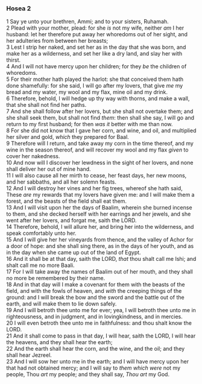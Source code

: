 ### Hosea 2

1 Say ye unto your brethren, Ammi; and to your sisters, Ruhamah.  
2 Plead with your mother, plead: for she *is* not my wife, neither *am* I her husband: let her therefore put away her whoredoms out of her sight, and her adulteries from between her breasts;  
3 Lest I strip her naked, and set her as in the day that she was born, and make her as a wilderness, and set her like a dry land, and slay her with thirst.  
4 And I will not have mercy upon her children; for they *be* the children of whoredoms.  
5 For their mother hath played the harlot: she that conceived them hath done shamefully: for she said, I will go after my lovers, that give *me* my bread and my water, my wool and my flax, mine oil and my drink.  
6 Therefore, behold, I will hedge up thy way with thorns, and make a wall, that she shall not find her paths.  
7 And she shall follow after her lovers, but she shall not overtake them; and she shall seek them, but shall not find *them*: then shall she say, I will go and return to my first husband; for then *was it* better with me than now.  
8 For she did not know that I gave her corn, and wine, and oil, and multiplied her silver and gold, *which* they prepared for Baal.  
9 Therefore will I return, and take away my corn in the time thereof, and my wine in the season thereof, and will recover my wool and my flax *given* to cover her nakedness.  
10 And now will I discover her lewdness in the sight of her lovers, and none shall deliver her out of mine hand.  
11 I will also cause all her mirth to cease, her feast days, her new moons, and her sabbaths, and all her solemn feasts.  
12 And I will destroy her vines and her fig trees, whereof she hath said, These *are* my rewards that my lovers have given me: and I will make them a forest, and the beasts of the field shall eat them.  
13 And I will visit upon her the days of Baalim, wherein she burned incense to them, and she decked herself with her earrings and her jewels, and she went after her lovers, and forgat me, saith the LORD.  
14 Therefore, behold, I will allure her, and bring her into the wilderness, and speak comfortably unto her.  
15 And I will give her her vineyards from thence, and the valley of Achor for a door of hope: and she shall sing there, as in the days of her youth, and as in the day when she came up out of the land of Egypt.  
16 And it shall be at that day, saith the LORD, *that* thou shalt call me Ishi; and shalt call me no more Baali.  
17 For I will take away the names of Baalim out of her mouth, and they shall no more be remembered by their name.  
18 And in that day will I make a covenant for them with the beasts of the field, and with the fowls of heaven, and *with* the creeping things of the ground: and I will break the bow and the sword and the battle out of the earth, and will make them to lie down safely.  
19 And I will betroth thee unto me for ever; yea, I will betroth thee unto me in righteousness, and in judgment, and in lovingkindness, and in mercies.  
20 I will even betroth thee unto me in faithfulness: and thou shalt know the LORD.  
21 And it shall come to pass in that day, I will hear, saith the LORD, I will hear the heavens, and they shall hear the earth;  
22 And the earth shall hear the corn, and the wine, and the oil; and they shall hear Jezreel.  
23 And I will sow her unto me in the earth; and I will have mercy upon her that had not obtained mercy; and I will say to *them which were* not my people, Thou *art* my people; and they shall say, *Thou art* my God.  
